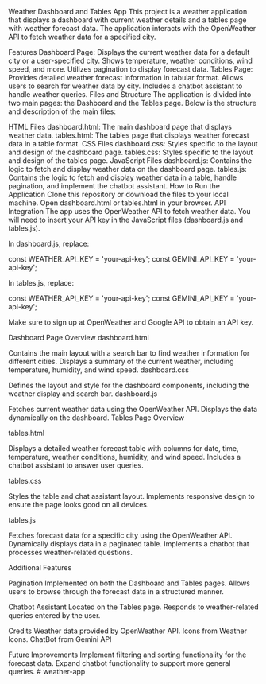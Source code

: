 Weather Dashboard and Tables App
This project is a weather application that displays a dashboard with current weather details and a tables page with weather forecast data. The application interacts with the OpenWeather API to fetch weather data for a specified city.

Features
Dashboard Page:
Displays the current weather data for a default city or a user-specified city.
Shows temperature, weather conditions, wind speed, and more.
Utilizes pagination to display forecast data.
Tables Page:
Provides detailed weather forecast information in tabular format.
Allows users to search for weather data by city.
Includes a chatbot assistant to handle weather queries.
Files and Structure
The application is divided into two main pages: the Dashboard and the Tables page. Below is the structure and description of the main files:

HTML Files
dashboard.html: The main dashboard page that displays weather data.
tables.html: The tables page that displays weather forecast data in a table format.
CSS Files
dashboard.css: Styles specific to the layout and design of the dashboard page.
tables.css: Styles specific to the layout and design of the tables page.
JavaScript Files
dashboard.js: Contains the logic to fetch and display weather data on the dashboard page.
tables.js: Contains the logic to fetch and display weather data in a table, handle pagination, and implement the chatbot assistant.
How to Run the Application
Clone this repository or download the files to your local machine.
Open dashboard.html or tables.html in your browser.
API Integration
The app uses the OpenWeather API to fetch weather data. You will need to insert your API key in the JavaScript files (dashboard.js and tables.js).

In dashboard.js, replace:

const WEATHER_API_KEY = 'your-api-key';
const GEMINI_API_KEY = 'your-api-key';

In tables.js, replace:

const WEATHER_API_KEY = 'your-api-key';
const GEMINI_API_KEY = 'your-api-key';

Make sure to sign up at OpenWeather and Google API to obtain an API key.

Dashboard Page Overview
dashboard.html

Contains the main layout with a search bar to find weather information for different cities.
Displays a summary of the current weather, including temperature, humidity, and wind speed.
dashboard.css

Defines the layout and style for the dashboard components, including the weather display and search bar.
dashboard.js

Fetches current weather data using the OpenWeather API.
Displays the data dynamically on the dashboard.
Tables Page Overview

tables.html

Displays a detailed weather forecast table with columns for date, time, temperature, weather conditions, humidity, and wind speed.
Includes a chatbot assistant to answer user queries.

tables.css

Styles the table and chat assistant layout.
Implements responsive design to ensure the page looks good on all devices.

tables.js

Fetches forecast data for a specific city using the OpenWeather API.
Dynamically displays data in a paginated table.
Implements a chatbot that processes weather-related questions.

Additional Features

Pagination
Implemented on both the Dashboard and Tables pages.
Allows users to browse through the forecast data in a structured manner.

Chatbot Assistant
Located on the Tables page.
Responds to weather-related queries entered by the user.

Credits
Weather data provided by OpenWeather API.
Icons from Weather Icons.
ChatBot from Gemini API

Future Improvements
Implement filtering and sorting functionality for the forecast data.
Expand chatbot functionality to support more general queries.
#   w e a t h e r - a p p  
 